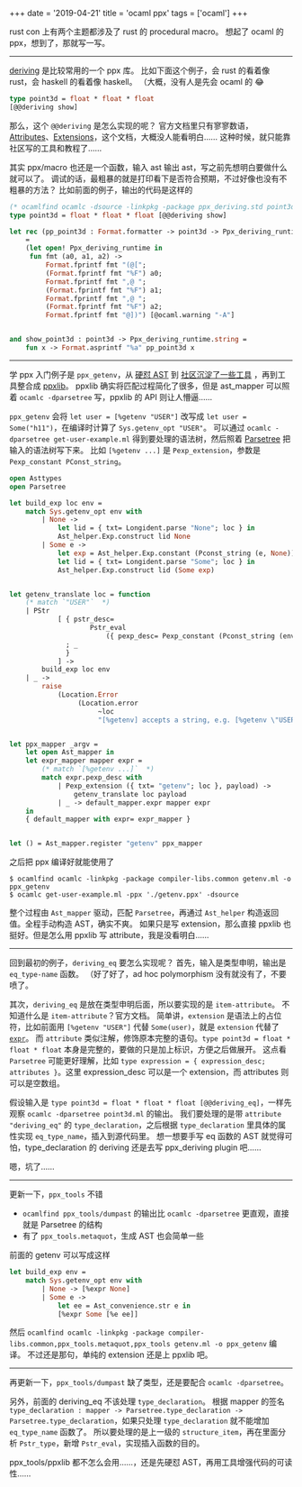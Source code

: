 +++
date = '2019-04-21'
title = 'ocaml ppx'
tags = ['ocaml']
+++

rust con 上有两个主题都涉及了 rust 的 procedural macro。
想起了 ocaml 的 ppx，想到了，那就写一写。

---

[deriving](https://github.com/ocaml-ppx/ppx_deriving) 是比较常用的一个 ppx 库。
比如下面这个例子，会 rust 的看着像 rust，会 haskell 的看着像 haskell。
（大概，没有人是先会 ocaml 的 😂

```ocaml
type point3d = float * float * float
[@@deriving show]
```

那么，这个 `@@deriving` 是怎么实现的呢？
官方文档里只有寥寥数语，[Attributes](https://caml.inria.fr/pub/docs/manual-ocaml-4.07/extn.html#sec260)、[Extensions](https://caml.inria.fr/pub/docs/manual-ocaml-4.07/extn.html#sec262)，这个文档，大概没人能看明白……
这种时候，就只能靠社区写的工具和教程了……

其实 ppx/macro 也还是一个函数，输入 ast 输出 ast，写之前先想明白要做什么就可以了。
调试的话，最粗暴的就是打印看下是否符合预期，不过好像也没有不粗暴的方法？
比如前面的例子，输出的代码是这样的

```ocaml
(* ocamlfind ocamlc -dsource -linkpkg -package ppx_deriving.std point3d.ml *)
type point3d = float * float * float [@@deriving show]

let rec (pp_point3d : Format.formatter -> point3d -> Ppx_deriving_runtime.unit)
    =
    (let open! Ppx_deriving_runtime in
     fun fmt (a0, a1, a2) ->
         Format.fprintf fmt "(@[";
         (Format.fprintf fmt "%F") a0;
         Format.fprintf fmt ",@ ";
         (Format.fprintf fmt "%F") a1;
         Format.fprintf fmt ",@ ";
         (Format.fprintf fmt "%F") a2;
         Format.fprintf fmt "@])") [@ocaml.warning "-A"]


and show_point3d : point3d -> Ppx_deriving_runtime.string =
    fun x -> Format.asprintf "%a" pp_point3d x
```

---

学 ppx 入门例子是 `ppx_getenv`，从 [硬怼 AST](https://whitequark.org/blog/2014/04/16/a-guide-to-extension-points-in-ocaml/) 到 [社区沉淀了一些工具](http://rgrinberg.com/posts/extension-points-3-years-later/) ，再到工具整合成 [ppxlib](https://github.com/ocaml-ppx/ppxlib/blob/master/HISTORY.md)。
ppxlib 确实将匹配过程简化了很多，但是 ast_mapper 可以照着 `ocamlc -dparsetree` 写，ppxlib 的 API 则让人懵逼……

`ppx_getenv` 会将 `let user = [%getenv "USER"]` 改写成 `let user = Some("h11")`，在编译时计算了 `Sys.getenv_opt "USER"`。
可以通过 `ocamlc -dparsetree get-user-example.ml` 得到要处理的语法树，然后照着 [Parsetree](https://caml.inria.fr/pub/docs/manual-ocaml-4.07/libref/Parsetree.html) 把输入的语法树写下来。
比如 `[%getenv ...]` 是 `Pexp_extension`，参数是 `Pexp_constant PConst_string`。

```ocaml
open Asttypes
open Parsetree

let build_exp loc env =
    match Sys.getenv_opt env with
        | None ->
            let lid = { txt= Longident.parse "None"; loc } in
            Ast_helper.Exp.construct lid None
        | Some e ->
            let exp = Ast_helper.Exp.constant (Pconst_string (e, None)) in
            let lid = { txt= Longident.parse "Some"; loc } in
            Ast_helper.Exp.construct lid (Some exp)


let getenv_translate loc = function
    (* match `"USER"`  *)
    | PStr
            [ { pstr_desc=
                    Pstr_eval
                        ({ pexp_desc= Pexp_constant (Pconst_string (env, None)); _ }, _)
              ; _
              }
            ] ->
        build_exp loc env
    | _ ->
        raise
            (Location.Error
                 (Location.error
                      ~loc
                      "[%getenv] accepts a string, e.g. [%getenv \"USER\"]"))


let ppx_mapper _argv =
    let open Ast_mapper in
    let expr_mapper mapper expr =
        (* match `[%getenv ...]`  *)
        match expr.pexp_desc with
            | Pexp_extension ({ txt= "getenv"; loc }, payload) ->
                getenv_translate loc payload
            | _ -> default_mapper.expr mapper expr
    in
    { default_mapper with expr= expr_mapper }


let () = Ast_mapper.register "getenv" ppx_mapper
```

之后把 ppx 编译好就能使用了

```
$ ocamlfind ocamlc -linkpkg -package compiler-libs.common getenv.ml -o ppx_getenv
$ ocamlc get-user-example.ml -ppx './getenv.ppx' -dsource
```

整个过程由 `Ast_mapper` 驱动，匹配 `Parsetree`，再通过 `Ast_helper` 构造返回值。全程手动构造 AST，确实不爽。
如果只是写 extension，那么直接 ppxlib 也挺好。但是怎么用 ppxlib 写 attribute，我是没看明白……

---

回到最初的例子，`deriving_eq` 要怎么实现呢？
首先，输入是类型申明，输出是 `eq_type-name` 函数。
（好了好了，ad hoc polymorphism 没有就没有了，不要喷了。

其次，`deriving_eq` 是放在类型申明后面，所以要实现的是 `item-attribute`。
不知道什么是 `item-attribute`？官方文档。
简单讲，`extension` 是语法上的占位符，比如前面用 `[%getenv "USER"]` 代替 `Some(user)`，就是 `extension` 代替了 [`expr`](https://caml.inria.fr/pub/docs/manual-ocaml-4.07/expr.html#expr)。
而 `attribute` 类似注解，修饰原本完整的语句。`type point3d = float * float * float` 本身是完整的，要做的只是加上标识，方便之后做展开。
这点看 `Parsetree` 可能更好理解，比如 `type expression = { expression_desc; attributes }`。这里 expression_desc 可以是一个 extension，而 attributes 则可以是空数组。

假设输入是 `type point3d = float * float * float [@@deriving_eq]`，一样先观察 `ocamlc -dparsetree point3d.ml` 的输出。
我们要处理的是带 `attribute "deriving_eq"` 的 `type_declaration`，之后根据 `type_declaration` 里具体的属性实现 `eq_type_name`，插入到源代码里。
想一想要手写 eq 函数的 AST 就觉得可怕，type_declaration 的 deriving 还是去写 ppx_deriving plugin 吧……

嗯，坑了……

---

更新一下，`ppx_tools` 不错
- `ocamlfind ppx_tools/dumpast` 的输出比 `ocamlc -dparsetree` 更直观，直接就是 Parsetree 的结构
- 有了 `ppx_tools.metaquot`，生成 AST 也会简单一些

前面的 getenv 可以写成这样

```ocaml
let build_exp env =
    match Sys.getenv_opt env with
        | None -> [%expr None]
        | Some e ->
            let ee = Ast_convenience.str e in
            [%expr Some [%e ee]]
```

然后 `ocamlfind ocamlc -linkpkg -package compiler-libs.common,ppx_tools.metaquot,ppx_tools getenv.ml -o ppx_getenv` 编译。
不过还是那句，单纯的 extension 还是上 ppxlib 吧。

---

再更新一下，`ppx_tools/dumpast` 缺了类型，还是要配合 `ocamlc -dparsetree`。

另外，前面的 deriving_eq 不该处理 `type_declaration`。
根据 mapper 的签名 `type_declaration : mapper -> Parsetree.type_declaration -> Parsetree.type_declaration`，如果只处理 `type_declaration` 就不能增加 `eq_type_name` 函数了。
所以要处理的是上一级的 `structure_item`，再在里面分析 `Pstr_type`，新增 `Pstr_eval`，实现插入函数的目的。

ppx_tools/ppxlib 都不怎么会用……，还是先硬怼 AST，再用工具增强代码的可读性……
